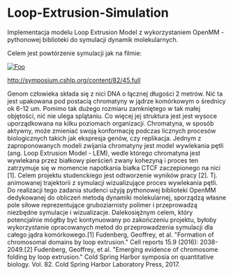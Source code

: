 # Loop-Extrusion-Simulation
Implementacja modelu Loop Extrusion Model z wykorzystaniem OpenMM - pythonowej biblioteki do symulacji dynamik molekularnych.

Celem jest powtórzenie symulacji jak na filmie:

<a href="https://www.youtube.com/watch?v=8FW6gOx5lPI" rel="Loop Extrusion Waltz">![Foo](https://img.youtube.com/vi/8FW6gOx5lPI/0.jpg)</a>

http://symposium.cshlp.org/content/82/45.full

Genom człowieka składa się z nici DNA o łącznej długości 2 metrów. Nić ta jest upakowana pod postacią chromatyny w jądrze komórkowym o średnicy ok 6-12 um. Pomimo tak dużego rozmiaru zamkniętego w tak małej objętości, nić nie ulega splątaniu. Co więcej jej struktura jest jest wysoce uporządkowana na kilku poziomach organizacji. Chromatyna, w sposób aktywny, może zmieniać swoją konformację podczas licznych procesów biologicznych takich jak ekspresja genów, czy replikacja.
	Jednym z zaproponowanych modeli zwijania chromatyny jest model wywlekania pętli (ang. Loop Extrusion Model - LEM), wedle którego chromatyna jest wywlekana przez białkowy pierścień zwany kohezyną i proces ten zatrzymuje się w momencie napotkania białka CTCF zaczepionego na nici [1].
	Celem projektu studenckiego jest odtworzenie wyników pracy [2]. Tj. animowanej trajektorii z symulacji wizualizujące proces wywlekania pętli. Do realizacji tego zadania studenci użyją pythonowej biblioteki OpenMM dedykowanej do obliczeń metodą dynamiki molekularnej, sporządzą własne pole siłowe reprezentujące gruboziarnisty polimer i przeprowadzą niezbędne symulacje i wizualizacje.
	Dalekosiężnym celem, który potencjalnie mógłby być kontynuowany po zakończeniu projektu, byłoby wykorzystanie opracowanych metod do przeprowadzenia symulacji dla całego jądra komórkowego.[1] Fudenberg, Geoffrey, et al. "Formation of chromosomal domains by loop extrusion." Cell reports 15.9 (2016): 2038-2049.[2] Fudenberg, Geoffrey, et al. "Emerging evidence of chromosome folding by loop extrusion." Cold Spring Harbor symposia on quantitative biology. Vol. 82. Cold Spring Harbor Laboratory Press, 2017.
